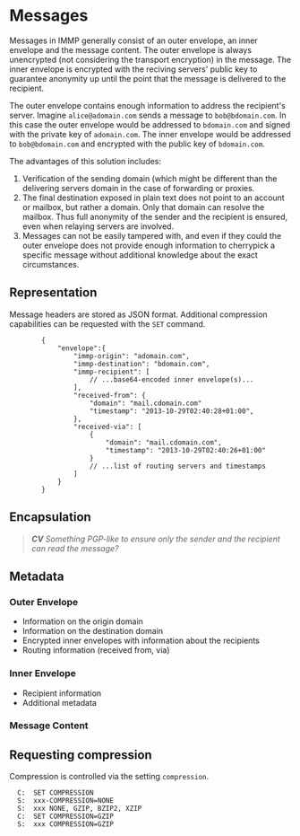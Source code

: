 # Messages

Messages in IMMP generally consist of an outer envelope, an inner envelope and the message content. The outer envelope is always unencrypted (not considering the transport encryption) in the message. The inner envelope is encrypted with the reciving servers' public key to guarantee anonymity up until the point that the message is delivered to the recipient.

The outer envelope contains enough information to address the recipient's server. Imagine `alice@adomain.com` sends a message to `bob@bdomain.com`. In this case the outer envelope would be addressed to `bdomain.com` and signed with the private key of `adomain.com`. The inner envelope would be addressed to `bob@bdomain.com` and encrypted with the public key of `bdomain.com`. 

The advantages of this solution includes:

 1. Verification of the sending domain (which might be different than the delivering servers domain in the case of forwarding or proxies.
 2. The final destination exposed in plain text does not point to an account or mailbox, but rather a domain. Only that domain can resolve the mailbox. Thus full anonymity of the sender and the recipient is ensured, even when relaying servers are involved.
 3. Messages can not be easily tampered with, and even if they could the outer envelope does not provide enough information to cherrypick a specific message without additional knowledge about the exact circumstances.

## Representation

Message headers are stored as JSON format. Additional compression capabilities can be requested with the `SET` command.

~~~~{.js}
        {
            "envelope":{
                "immp-origin": "adomain.com",
                "immp-destination": "bdomain.com",
                "immp-recipient": [
                    // ...base64-encoded inner envelope(s)...
                ],
                "received-from": { 
                    "domain": "mail.cdomain.com"
                    "timestamp": "2013-10-29T02:40:28+01:00",
                },
                "received-via": [
                    {
                        "domain": "mail.cdomain.com",
                        "timestamp": "2013-10-29T02:40:26+01:00"
                    }
                    // ...list of routing servers and timestamps
                ]
            }
        }
~~~~

## Encapsulation

> ***CV*** *Something PGP-like to ensure only the sender and the recipient can read the message?*


## Metadata

### Outer Envelope

 * Information on the origin domain
 * Information on the destination domain
 * Encrypted inner envelopes with information about the recipients
 * Routing information (received from, via)

### Inner Envelope

 * Recipient information
 * Additional metadata

### Message Content

## Requesting compression

Compression is controlled via the setting `compression`.

~~~~
  C:  SET COMPRESSION
  S:  xxx-COMPRESSION=NONE
  S:  xxx NONE, GZIP, BZIP2, XZIP
  C:  SET COMPRESSION=GZIP
  S:  xxx COMPRESSION=GZIP
~~~~

